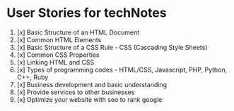 # User Stories for techNotes

1. [x] Basic Structure of an HTML Document
2. [x] Common HTML Elements
4. [x] Basic Structure of a CSS Rule - CSS (Cascading Style Sheets)
5. [x] Common CSS Properties 
6. [x] Linking HTML and CSS
7. [x] Types of programming codes - HTML/CSS, Javascript, PHP, Python, C++, Ruby
8. [x] Business development and basic understanding 
9. [x] Provide services to other businesses
10. [x] Optimize your website with seo to rank google
